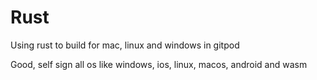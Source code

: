 # Rust
Using rust to build for mac, linux and windows in gitpod

Good, self sign all os like windows, ios, linux, macos, android and wasm

<!-- ```rust
curl --proto '=https' --tlsv1.2 -sSf https://sh.rustup.rs | sh -s -- -y
source $HOME/.cargo/env

cargo install cross

rustc --version
cross --version

cargo init

rustup target add x86_64-pc-windows-gnu
rustup target add x86_64-apple-darwin
rustup target add aarch64-apple-darwin

sudo apt-get update && sudo apt-get install -y mingw-w64
cargo build --target x86_64-pc-windows-gnu --release
ls target/x86_64-pc-windows-gnu/release/rust.exe
``` -->
